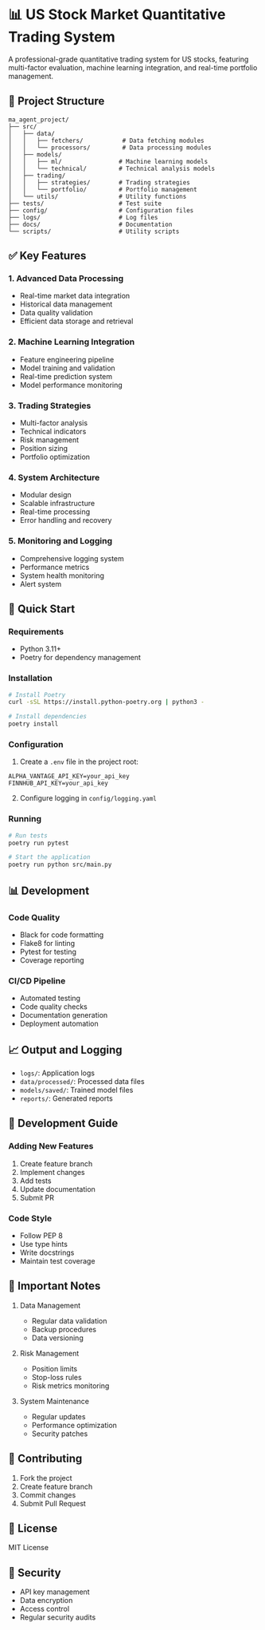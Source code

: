 # 📊 US Stock Market Quantitative Trading System

A professional-grade quantitative trading system for US stocks, featuring multi-factor evaluation, machine learning integration, and real-time portfolio management.

## 📁 Project Structure

```
ma_agent_project/
├── src/
│   ├── data/
│   │   ├── fetchers/           # Data fetching modules
│   │   └── processors/         # Data processing modules
│   ├── models/
│   │   ├── ml/                # Machine learning models
│   │   └── technical/         # Technical analysis models
│   ├── trading/
│   │   ├── strategies/        # Trading strategies
│   │   └── portfolio/         # Portfolio management
│   └── utils/                 # Utility functions
├── tests/                     # Test suite
├── config/                    # Configuration files
├── logs/                      # Log files
├── docs/                      # Documentation
└── scripts/                   # Utility scripts
```

## ✅ Key Features

### 1. Advanced Data Processing
- Real-time market data integration
- Historical data management
- Data quality validation
- Efficient data storage and retrieval

### 2. Machine Learning Integration
- Feature engineering pipeline
- Model training and validation
- Real-time prediction system
- Model performance monitoring

### 3. Trading Strategies
- Multi-factor analysis
- Technical indicators
- Risk management
- Position sizing
- Portfolio optimization

### 4. System Architecture
- Modular design
- Scalable infrastructure
- Real-time processing
- Error handling and recovery

### 5. Monitoring and Logging
- Comprehensive logging system
- Performance metrics
- System health monitoring
- Alert system

## 🚀 Quick Start

### Requirements
- Python 3.11+
- Poetry for dependency management

### Installation
```bash
# Install Poetry
curl -sSL https://install.python-poetry.org | python3 -

# Install dependencies
poetry install
```

### Configuration
1. Create a `.env` file in the project root:
```env
ALPHA_VANTAGE_API_KEY=your_api_key
FINNHUB_API_KEY=your_api_key
```

2. Configure logging in `config/logging.yaml`

### Running
```bash
# Run tests
poetry run pytest

# Start the application
poetry run python src/main.py
```

## 📊 Development

### Code Quality
- Black for code formatting
- Flake8 for linting
- Pytest for testing
- Coverage reporting

### CI/CD Pipeline
- Automated testing
- Code quality checks
- Documentation generation
- Deployment automation

## 📈 Output and Logging

- `logs/`: Application logs
- `data/processed/`: Processed data files
- `models/saved/`: Trained model files
- `reports/`: Generated reports

## 🔧 Development Guide

### Adding New Features
1. Create feature branch
2. Implement changes
3. Add tests
4. Update documentation
5. Submit PR

### Code Style
- Follow PEP 8
- Use type hints
- Write docstrings
- Maintain test coverage

## 📝 Important Notes

1. Data Management
   - Regular data validation
   - Backup procedures
   - Data versioning

2. Risk Management
   - Position limits
   - Stop-loss rules
   - Risk metrics monitoring

3. System Maintenance
   - Regular updates
   - Performance optimization
   - Security patches

## 🤝 Contributing

1. Fork the project
2. Create feature branch
3. Commit changes
4. Submit Pull Request

## 📄 License

MIT License

## 🔐 Security

- API key management
- Data encryption
- Access control
- Regular security audits